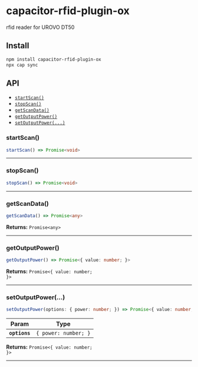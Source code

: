 # capacitor-rfid-plugin-ox

rfid reader for UROVO DT50

## Install

```bash
npm install capacitor-rfid-plugin-ox
npx cap sync
```

## API

<docgen-index>

* [`startScan()`](#startscan)
* [`stopScan()`](#stopscan)
* [`getScanData()`](#getscandata)
* [`getOutputPower()`](#getoutputpower)
* [`setOutputPower(...)`](#setoutputpower)

</docgen-index>

<docgen-api>
<!--Update the source file JSDoc comments and rerun docgen to update the docs below-->

### startScan()

```typescript
startScan() => Promise<void>
```

--------------------


### stopScan()

```typescript
stopScan() => Promise<void>
```

--------------------


### getScanData()

```typescript
getScanData() => Promise<any>
```

**Returns:** <code>Promise&lt;any&gt;</code>

--------------------


### getOutputPower()

```typescript
getOutputPower() => Promise<{ value: number; }>
```

**Returns:** <code>Promise&lt;{ value: number; }&gt;</code>

--------------------


### setOutputPower(...)

```typescript
setOutputPower(options: { power: number; }) => Promise<{ value: number; }>
```

| Param         | Type                            |
| ------------- | ------------------------------- |
| **`options`** | <code>{ power: number; }</code> |

**Returns:** <code>Promise&lt;{ value: number; }&gt;</code>

--------------------

</docgen-api>
